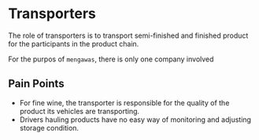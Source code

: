 # Transporters

The role of transporters is to transport semi-finished and finished product for the participants in the product chain.

For the purpos of `mengawas`, there is only one company involved

## Pain Points

* For fine wine, the transporter is responsible for the quality of the product its vehicles are transporting.
* Drivers hauling products have no easy way of monitoring and adjusting storage condition. 